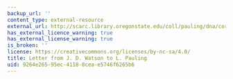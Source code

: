 ```yaml
---
backup_url: ''
content_type: external-resource
external_url: http://scarc.library.oregonstate.edu/coll/pauling/dna/corr/sci9.001.51-watson-lp-19630304.html
has_external_licence_warning: true
has_external_license_warning: true
is_broken: ''
license: https://creativecommons.org/licenses/by-nc-sa/4.0/
title: Letter from J. D. Watson to L. Pauling
uid: 9264e265-95ec-4118-8cea-e5746f6265b6
---
```

